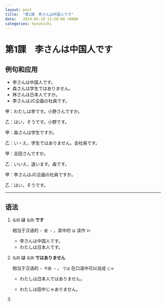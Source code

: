 ```yaml
---
layout: post
title:  "第1課　李さんは中国人です"
date:   2019-05-18 13:20:00 +0800
categories: hyounichi
---
```


# 第1課　李さんは中国人です

## 例句和应用

* 李さんは中国人です。
* 森さんは学生ではありません。
* 林さんは日本人ですか。
* 李さんはJC企画の社員です。



甲：わたしは李です。小野さんですか。

乙：はい，そうです。小野です。



甲：森さんは学生ですか。

乙：いヽえ，学生ではありません。会社員です。



甲：吉田さんですか。

乙：いいえ，違います。森です。



甲：李さんはJC企画の社員ですか。

乙：はい，そうです。



****



## 语法

1. `名詞` **は** `名詞` **です**

   相当于汉语的 `~ 是 ~` ，其中的 `は` 读作 `わ`

   * 李さんは中国人です。
   * わたしは日本人です。

   

2. `名詞` **は** `名詞` **ではありません**

   相当于汉语的 `~ 不是 ~` ， `では` 在口语中可以说成 `じゃ`

   * わたしは日本人ではありません。

   * わたしは田中じゃありません。

     

3. 